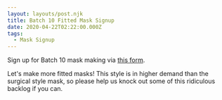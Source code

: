 ```yaml
---
layout: layouts/post.njk
title: Batch 10 Fitted Mask Signup
date: 2020-04-22T02:22:00.000Z
tags:
  - Mask Signup
---
```

Sign up for Batch 10 mask making via [this form](https://forms.gle/TMAcHi9n7UXbstkVA).

Let's make more fitted masks! This style is in higher demand than the surgical style mask, so please help us knock out some of this ridiculous backlog if you can.